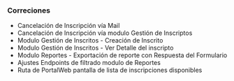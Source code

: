 ### Correciones
- Cancelación de Inscripción vía Mail
- Cancelación de Inscripción vía modulo Gestión de Inscriptos 
- Modulo Gestión de Inscritos - Creación de Inscrito
- Modulo Gestión de Inscritos - Ver Detalle del inscripto
- Modulo Reportes - Exportación de reporte con Respuesta del Formulario
- Ajustes Endpoints de filtrado modulo de Reportes
- Ruta de PortalWeb pantalla de lista de inscripciones disponibles